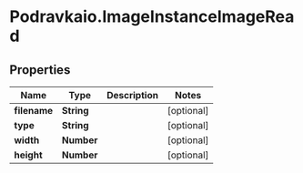 # Podravkaio.ImageInstanceImageRead

## Properties
Name | Type | Description | Notes
------------ | ------------- | ------------- | -------------
**filename** | **String** |  | [optional] 
**type** | **String** |  | [optional] 
**width** | **Number** |  | [optional] 
**height** | **Number** |  | [optional] 


